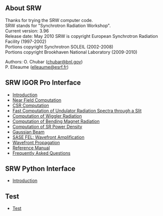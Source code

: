 ## About SRW
Thanks for trying the SRW computer code.  
SRW stands for "Synchrotron Radiation Workshop".  
Current version: 3.96  
Release date: May 2010
SRW is copyright European Synchrotron Radiation Facility (1997-2002)  
Portions copyright Synchrotron SOLEIL (2002-2008)  
Portions copyright Brookhaven National Laboratory (2009-2010)

Authors:
O. Chubar (chubar@bnl.gov)  
P. Elleaume (elleaume@esrf.fr)

## SRW IGOR Pro Interface

- [Introduction](chap1_introduction.md)
- [Near Field Computation](chap2_nearfield.md)
- [CSR Computation](chap3_CSR.md)
- [Fast Computation of Undulator Radiation Spectra through a Slit](chap4_URS.md)
- [Computation of Wiggler Radiation](chap5_WR.md)
- [Computation of Bending Magnet Radiation](chap6_BMR.md)
- [Computation of SR Power Density](chap7_SRPD.md)
- [Gaussian Beam](chap8_GB.md)
- [SASE FEL: Wavefront Amplification](chap9_SASE.md)
- [Wavefront Propagation](chap10_WP.md)
- [Reference Manual](chap11_Ref.md)
- [Frequently Asked Questions](chap12_Ques.md)

## SRW Python Interface

- [Introduction](chap_Py1_introduction.md)

## Test

- [Test](chap99_test.md)
